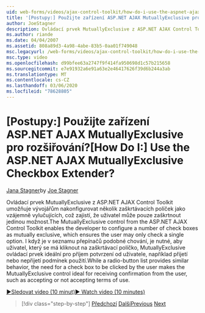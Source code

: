 ```yaml
---
uid: web-forms/videos/ajax-control-toolkit/how-do-i-use-the-aspnet-ajax-mutuallyexclusive-checkbox-extender
title: '[Postupy:] Použijte zařízení ASP.NET AJAX MutuallyExclusive pro rozšiřování? | Dokumenty Microsoft'
author: JoeStagner
description: Ovládací prvek MutuallyExclusive z ASP.NET AJAX Control Toolkit umožňuje vývojářům nakonfigurovat několik zaškrtávacích políček jako vzájemně vylučujících, které e...
ms.author: riande
ms.date: 04/04/2007
ms.assetid: 808a89d3-4a98-4abe-83b5-0aa01f749048
msc.legacyurl: /web-forms/videos/ajax-control-toolkit/how-do-i-use-the-aspnet-ajax-mutuallyexclusive-checkbox-extender
msc.type: video
ms.openlocfilehash: d99bfee63a2747f9f414fa950698d1c57b215658
ms.sourcegitcommit: e7e91932a6e91a63e2e46417626f39d6b244a3ab
ms.translationtype: MT
ms.contentlocale: cs-CZ
ms.lasthandoff: 03/06/2020
ms.locfileid: "78628805"
---
```

# <a name="how-do-i-use-the-aspnet-ajax-mutuallyexclusive-checkbox-extender"></a><span data-ttu-id="e6f1d-104">[Postupy:] Použijte zařízení ASP.NET AJAX MutuallyExclusive pro rozšiřování?</span><span class="sxs-lookup"><span data-stu-id="e6f1d-104">[How Do I:] Use the ASP.NET AJAX MutuallyExclusive Checkbox Extender?</span></span>

<span data-ttu-id="e6f1d-105">[Jana Stagner](https://github.com/JoeStagner)</span><span class="sxs-lookup"><span data-stu-id="e6f1d-105">by [Joe Stagner](https://github.com/JoeStagner)</span></span>

<span data-ttu-id="e6f1d-106">Ovládací prvek MutuallyExclusive z ASP.NET AJAX Control Toolkit umožňuje vývojářům nakonfigurovat několik zaškrtávacích políček jako vzájemně vylučujících, což zajistí, že uživatel může pouze zaškrtnout jedinou možnost.</span><span class="sxs-lookup"><span data-stu-id="e6f1d-106">The MutuallyExclusive control from the ASP.NET AJAX Control Toolkit enables the developer to configure a number of check boxes as mutually exclusive, which ensures the user may only check a single option.</span></span> <span data-ttu-id="e6f1d-107">I když je v seznamu přepínačů podobné chování, je nutné, aby uživatel, který se má kliknout na zaškrtávací políčko, MutuallyExclusive ovládací prvek ideální pro příjem potvrzení od uživatele, například přijetí nebo nepřijetí podmínek použití.</span><span class="sxs-lookup"><span data-stu-id="e6f1d-107">While a radio-button list provides similar behavior, the need for a check box to be clicked by the user makes the MutuallyExclusive control ideal for receiving confirmation from the user, such as accepting or not accepting terms of use.</span></span>

[<span data-ttu-id="e6f1d-108">&#9654;Sledovat video (10 minut)</span><span class="sxs-lookup"><span data-stu-id="e6f1d-108">&#9654; Watch video (10 minutes)</span></span>](https://channel9.msdn.com/Blogs/ASP-NET-Site-Videos/how-do-i-use-the-aspnet-ajax-mutuallyexclusive-checkbox-extender)

> [!div class="step-by-step"]
> <span data-ttu-id="e6f1d-109">[Předchozí](how-do-i-use-the-aspnet-ajax-maskededit-controls.md)
> [Další](how-do-i-use-the-aspnet-ajax-nobot-control.md)</span><span class="sxs-lookup"><span data-stu-id="e6f1d-109">[Previous](how-do-i-use-the-aspnet-ajax-maskededit-controls.md)
[Next](how-do-i-use-the-aspnet-ajax-nobot-control.md)</span></span>
